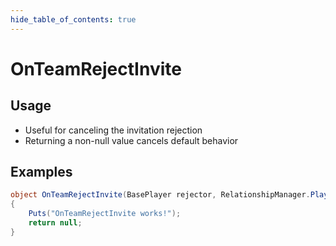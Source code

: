 ```yaml
---
hide_table_of_contents: true
---
```


# OnTeamRejectInvite

## Usage

* Useful for canceling the invitation rejection
* Returning a non-null value cancels default behavior

## Examples

```csharp title=""
object OnTeamRejectInvite(BasePlayer rejector, RelationshipManager.PlayerTeam team)
{
    Puts("OnTeamRejectInvite works!");
    return null;
}
```

